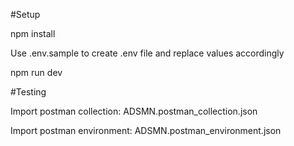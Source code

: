 #Setup

npm install

Use .env.sample to create .env file and replace values accordingly

npm run dev


#Testing

Import postman collection: ADSMN.postman_collection.json

Import postman environment: ADSMN.postman_environment.json